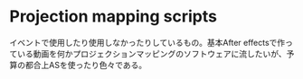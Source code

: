 # Projection mapping scripts

イベントで使用したり使用しなかったりしているもの。基本After effectsで作っている動画を何かプロジェクションマッピングのソフトウェアに流したいが、予算の都合上ASを使ったり色々である。
